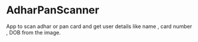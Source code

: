# AdharPanScanner
App to scan adhar or pan card and get user details like name , card number , DOB from the image.
